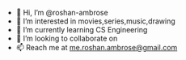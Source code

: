 - 👋 Hi, I’m @roshan-ambrose
- 👀 I’m interested in movies,series,music,drawing
- 🌱 I’m currently learning CS Engineering
- 💞️ I’m looking to collaborate on
- 📫 Reach me at me.roshan.ambrose@gmail.com

<!---
roshan-ambrose/roshan-ambrose is a ✨ special ✨ repository because its `README.md` (this file) appears on your GitHub profile.
You can click the Preview link to take a look at your changes.
--->
